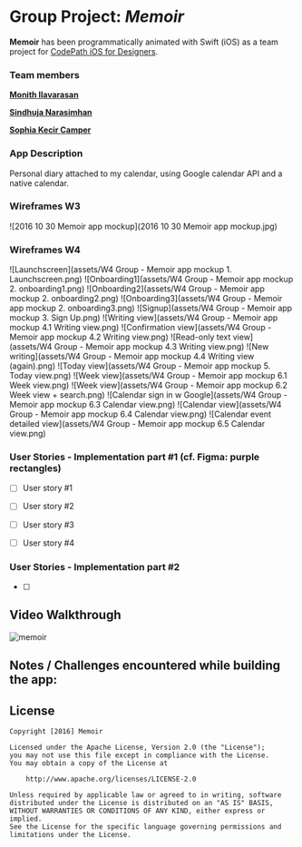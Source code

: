 # Group Project: *Memoir*


**Memoir** has been programmatically animated with Swift (iOS) as a team project for [CodePath iOS for Designers](http://codepath.com/iosfordesigners).


### Team members
[**Monith Ilavarasan**](https://github.com/Monith)

[**Sindhuja Narasimhan**](https://github.com/sindunarasimhan)

[**Sophia Kecir Camper**](https://github.com/sophiakc)


### App Description
Personal diary attached to my calendar, using Google calendar API and a native calendar.


### Wireframes W3
![2016 10 30 Memoir app mockup](2016 10 30 Memoir app mockup.jpg)

### Wireframes W4
![Launchscreen](assets/W4 Group - Memoir app mockup 1. Launchscreen.png)
![Onboarding1](assets/W4 Group - Memoir app mockup 2. onboarding1.png)
![Onboarding2](assets/W4 Group - Memoir app mockup 2. onboarding2.png)
![Onboarding3](assets/W4 Group - Memoir app mockup 2. onboarding3.png)
![Signup](assets/W4 Group - Memoir app mockup 3. Sign Up.png)
![Writing view](assets/W4 Group - Memoir app mockup 4.1 Writing view.png)
![Confirmation view](assets/W4 Group - Memoir app mockup 4.2 Writing view.png)
![Read-only text view](assets/W4 Group - Memoir app mockup 4.3 Writing view.png)
![New writing](assets/W4 Group - Memoir app mockup 4.4 Writing view (again).png)
![Today view](assets/W4 Group - Memoir app mockup 5. Today view.png)
![Week view](assets/W4 Group - Memoir app mockup 6.1 Week view.png)
![Week view](assets/W4 Group - Memoir app mockup 6.2 Week view + search.png)
![Calendar sign in w Google](assets/W4 Group - Memoir app mockup 6.3 Calendar view.png)
![Calendar view](assets/W4 Group - Memoir app mockup 6.4 Calendar view.png)
![Calendar event detailed view](assets/W4 Group - Memoir app mockup 6.5 Calendar view.png)



### User Stories - Implementation part #1 (cf. Figma: purple rectangles)
* [ ] User story #1
* [ ] User story #2
* [ ] User story #3
* [ ] User story #4


### User Stories - Implementation part #2
* [ ] 



## Video Walkthrough

![memoir](memoir.gif)



## Notes / Challenges encountered while building the app:




## License

    Copyright [2016] Memoir

    Licensed under the Apache License, Version 2.0 (the "License");
    you may not use this file except in compliance with the License.
    You may obtain a copy of the License at

        http://www.apache.org/licenses/LICENSE-2.0

    Unless required by applicable law or agreed to in writing, software
    distributed under the License is distributed on an "AS IS" BASIS,
    WITHOUT WARRANTIES OR CONDITIONS OF ANY KIND, either express or implied.
    See the License for the specific language governing permissions and
    limitations under the License.
